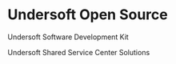 # Undersoft Open Source

Undersoft Software Development Kit

Undersoft Shared Service Center Solutions
